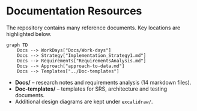 # Documentation Resources

The repository contains many reference documents. Key locations are highlighted below.

```mermaid
graph TD
    Docs --> WorkDays["Docs/Work-days"]
    Docs --> Strategy["Implementation_Strategy1.md"]
    Docs --> Requirements["RequirementsAnalysis.md"]
    Docs --> Approach["approach-to-data.md"]
    Docs --> Templates["../Doc-templates"]
```

- **Docs/** – research notes and requirements analysis (14 markdown files).
- **Doc-templates/** – templates for SRS, architecture and testing documents.
- Additional design diagrams are kept under `excalidraw/`.

